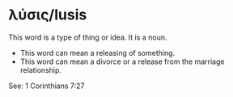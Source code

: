 # λύσις/lusis
This word is a type of thing or idea. It is a noun.
* This word can mean a releasing of something.
* This word can mean a divorce or a release from the marriage relationship.

See: 1 Corinthians 7:27
